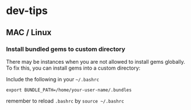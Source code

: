 # dev-tips

## MAC / Linux

### Install bundled gems to custom directory

There may be instances when you are not allowed to install gems globally. To fix this, you can install gems into a custom 
directory:

Include the following in your `~/.bashrc`

```
export BUNDLE_PATH=/home/your-user-name/.bundles
```

remember to reload `.bashrc` by `source ~/.bashrc`
